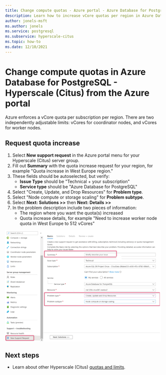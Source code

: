 ```yaml
---
title: Change compute quotas - Azure portal - Azure Database for PostgreSQL - Hyperscale (Citus)
description: Learn how to increase vCore quotas per region in Azure Database for PostgreSQL - Hyperscale (Citus) from the Azure portal.
author: jonels-msft
ms.author: jonels
ms.service: postgresql
ms.subservice: hyperscale-citus
ms.topic: how-to
ms.date: 12/10/2021
---
```


# Change compute quotas in Azure Database for PostgreSQL - Hyperscale (Citus) from the Azure portal

Azure enforces a vCore quota per subscription per region. There are two
independently adjustable limits: vCores for coordinator nodes, and vCores for
worker nodes.

## Request quota increase

1. Select **New support request** in the Azure portal menu for your Hyperscale
   (Citus) server group.
2. Fill out **Summary** with the quota increase request for your region, for
   example "Quota increase in West Europe region."
3. These fields should be autoselected, but verify:
   * **Issue Type** should be "Technical + your subscription"
   * **Service type** should be "Azure Database for PostgreSQL"
4. Select "Create, Update, and Drop Resources" for **Problem type**.
5. Select "Node compute or storage scaling" for **Problem subtype**.
6. Select **Next: Solutions >>** then **Next: Details >>**
7. In the problem description include two pieces of information:
   * The region where you want the quota(s) increased
   * Quota increase details, for example "Need to increase worker node quota
     in West Europe to 512 vCores"

![support request in Azure portal](../media/howto-hyperscale-compute-quota/support-request.png)

## Next steps

* Learn about other Hyperscale (Citus) [quotas and limits](reference-limits.md).
